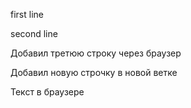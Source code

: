 first line

second line

Добавил третюю строку через браузер

Добавил новую строчку в новой ветке

Текст в браузере
